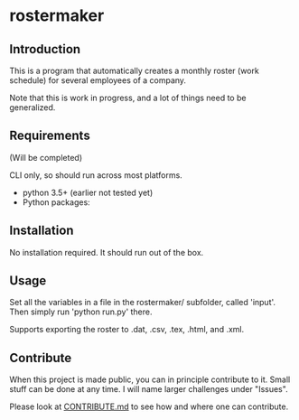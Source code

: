 # rostermaker

## Introduction

This is a program that automatically creates a monthly roster (work schedule) for several employees of a company.

Note that this is work in progress, and a lot of things need to be generalized.

## Requirements

(Will be completed)

CLI only, so should run across most platforms.

* python 3.5+ (earlier not tested yet)
* Python packages:

## Installation

No installation required. It should run out of the box.

## Usage

Set all the variables in a file in the rostermaker/ subfolder, called 'input'. Then simply run 'python run.py' there.

Supports exporting the roster to .dat, .csv, .tex, .html, and .xml.

## Contribute

When this project is made public, you can in principle contribute to it. Small stuff can be done at any time. I will name larger challenges under "Issues".

Please look at [CONTRIBUTE.md](CONTRIBUTE.md) to see how and where one can contribute.
